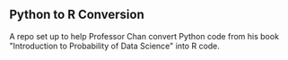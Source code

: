 ## Python to R Conversion
A repo set up to help Professor Chan convert Python code from his book "Introduction to Probability of Data Science" into R code.